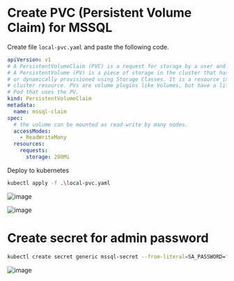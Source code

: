 # Create PVC (Persistent Volume Claim) for MSSQL

Create file ```local-pvc.yaml``` and paste the following code.

```yaml
apiVersion: v1
# A PersistentVolumeClaim (PVC) is a request for storage by a user and consumes PersistentVolume. 
# A PersistentVolume (PV) is a piece of storage in the cluster that has been provisioned by an administrator 
# or dynamically provisioned using Storage Classes. It is a resource in the cluster just like a node is a 
# cluster resource. PVs are volume plugins like Volumes, but have a lifecycle independent of any individual 
# Pod that uses the PV.
kind: PersistentVolumeClaim
metadata:
  name: mssql-claim
spec:
  # the volume can be mounted as read-write by many nodes.
  accessModes:
    - ReadWriteMany
  resources:
    requests:
      storage: 200Mi
```


Deploy to kubernetes

```bash
kubectl apply -f .\local-pvc.yaml
```

![image](https://user-images.githubusercontent.com/34960418/172647606-58507864-154b-406f-8332-cd9faf0387f7.png)

![image](https://user-images.githubusercontent.com/34960418/172647797-35491577-0a6d-417c-ad1b-4945f6a1ec86.png)


# Create secret for admin password

```bash
kubectl create secret generic mssql-secret --from-literal=SA_PASSWORD="pa55w0rd!"
```

![image](https://user-images.githubusercontent.com/34960418/172649477-d3454e17-2c0e-43c7-9a38-67f503ee9ef4.png)





